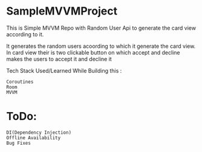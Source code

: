 # SampleMVVMProject
This is Simple MVVM Repo with Random User Api to generate the card view according to it.

It generates the random users acoording to which it generate the card view.
In card view their is two clickable button on which accept and decline makes the users to accept it and decline it

 Tech Stack Used/Learned While Building this :
```
Coroutines
Room
MVVM
```

# ToDo:
```
DI(Dependency Injection)
Offline Availability
Bug Fixes
```


